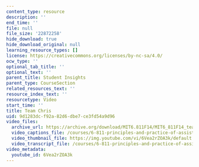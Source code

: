 ```yaml
---
content_type: resource
description: ''
end_time: ''
file: null
file_size: '22872258'
hide_download: true
hide_download_original: null
learning_resource_types: []
license: https://creativecommons.org/licenses/by-nc-sa/4.0/
ocw_type: ''
optional_tab_title: ''
optional_text: ''
parent_title: Student Insights
parent_type: CourseSection
related_resources_text: ''
resource_index_text: ''
resourcetype: Video
start_time: ''
title: Team Chris
uid: 9d1283dc-f92a-82d6-dbe7-ce3fd54a9d96
video_files:
  archive_url: https://archive.org/download/MIT6.811F14/MIT6_811F14_team_chris_300k.mp4
  video_captions_file: /courses/6-811-principles-and-practice-of-assistive-technology-fall-2014/026dacf5a0ce5919a2a158f713024203_6Vea2rZOA3k.vtt
  video_thumbnail_file: https://img.youtube.com/vi/6Vea2rZOA3k/default.jpg
  video_transcript_file: /courses/6-811-principles-and-practice-of-assistive-technology-fall-2014/e22597d856dbbd1abb557dc0c90dbf73_6Vea2rZOA3k.pdf
video_metadata:
  youtube_id: 6Vea2rZOA3k
---
```

